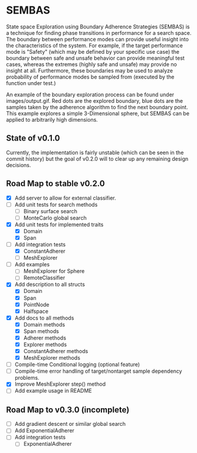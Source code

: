 # SEMBAS

State space Exploration using Boundary Adherence Strategies (SEMBAS) is a technique for finding phase transitions in performance for a search space. The boundary between performance modes can provide useful insight into the characteristics of the system. For example, if the target performance mode is "Safety" (which may be defined by your specific use case) the boundary between safe and unsafe behavior can provide meaningful test cases, whereas the extremes (highly safe and unsafe) may provide no insight at all. Furthermore, these boundaries may be used to analyze probability of performance modes be sampled from (executed by the function under test.)

An example of the boundary exploration process can be found under images/output.gif. Red dots are the explored boundary, blue dots are the samples taken by the adherence algorithm to find the next boundary point. This example explores a simple 3-Dimensional sphere, but SEMBAS can be applied to arbitrarily high dimensions.

## State of v0.1.0

Currently, the implementation is fairly unstable (which can be seen in the commit
history) but the goal of v0.2.0 will to clear up any remaining design decisions.

## Road Map to stable v0.2.0

- [x] Add server to allow for external classifier.
- [ ] Add unit tests for search methods
  - [ ] Binary surface search
  - [ ] MonteCarlo global search
- [x] Add unit tests for implemented traits
  - [x] Domain
  - [x] Span
- [ ] Add integration tests
  - [x] ConstantAdherer
  - [ ] MeshExplorer
- [ ] Add examples
  - [ ] MeshExplorer for Sphere
  - [ ] RemoteClassifier
- [x] Add description to all structs
  - [x] Domain
  - [x] Span
  - [x] PointNode
  - [x] Halfspace
- [x] Add docs to all methods
  - [x] Domain methods
  - [x] Span methods
  - [x] Adherer methods
  - [x] Explorer methods
  - [x] ConstantAdherer methods
  - [x] MeshExplorer methods
- [ ] Compile-time Conditional logging (optional feature)
- [ ] Compile-time error handling of target/nontarget sample dependency problems.
- [x] Improve MeshExplorer step() method
- [ ] Add example usage in README

## Road Map to v0.3.0 (incomplete)

- [ ] Add gradient descent or similar global search
- [ ] Add ExponentialAdherer
- [ ] Add integration tests
  - [ ] ExponentialAdherer
